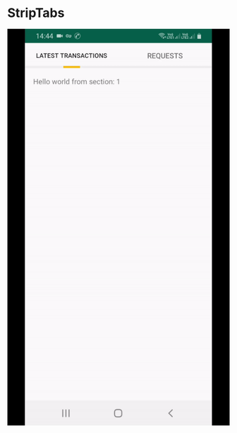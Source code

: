 # StripTabs

<img src="https://github.com/nssoftengineer/StripTabs/blob/master/app/screen/screen.gif"/>
